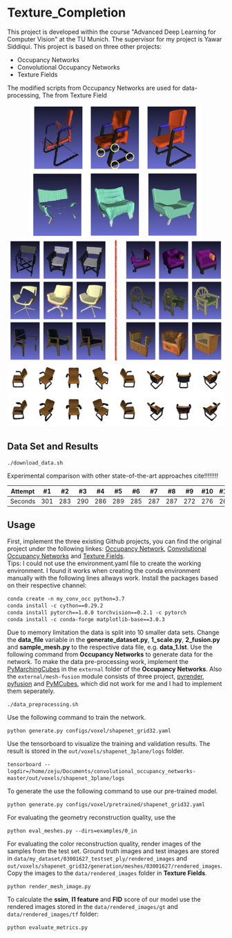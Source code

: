 # Texture_Completion

This project is developed within the course "Advanced Deep Learning for Computer Vision" at the TU Munich. The supervisor for my project is Yawar Siddiqui. This project is based on three other projects:
* Occupancy Networks
* Convolutional Occupancy Networks
* Texture Fields

The modified scripts from Occupancy Networks are used for data-processing, 
The from Texture Field

<div style="text-align: center">
  <img src="pics/comparison.png" width="400">
</div>
<div style="text-align: center">
  <img src="pics/results.png" width="547">
</div>
<div style="text-align: center">
  <img src="pics/rendered_images.png" width="600">
</div>


## Data Set and Results
```
./download_data.sh
```

Experimental comparison with other state-of-the-art approaches cite!!!!!!!!

Attempt | #1 | #2 | #3 | #4 | #5 | #6 | #7 | #8 | #9 | #10 | #11
--- | --- | --- | --- |--- |--- |--- |--- |--- |--- |--- |---
Seconds | 301 | 283 | 290 | 286 | 289 | 285 | 287 | 287 | 272 | 276 | 269

## Usage

First, implement the three existing Github projects, you can find the original project under the following linkes: [Occupancy Network](https://github.com/autonomousvision/occupancy_networks), [Convolutional Occupancy Networks](https://github.com/autonomousvision/convolutional_occupancy_networks) and [Texture Fields](https://github.com/autonomousvision/texture_fields). <br>
Tips: I could not use the environment.yaml file to create the working environment. I found it works when creating the conda environment manually with the following lines allways work. Install the packages based on their respective channel:

```
conda create -n my_conv_occ python=3.7
conda install -c cython==0.29.2
conda install pytorch==1.0.0 torchvision==0.2.1 -c pytorch
conda install -c conda-forge matplotlib-base==3.0.3
```
Due to memory limitation the data is split into 10 smaller data sets. Change the **data_file** variable in the **generate_dataset.py**, **1_scale.py**, **2_fusion.py** and **sample_mesh.py** to the respective data file, e.g. **data_1.lst**. Use the following command from **Occupancy Networks** to generate data for the network. To make the data pre-processing work, implement the [PyMarchingCubes](https://github.com/JustusThies/PyMarchingCubes) in the `external` folder of the **Occupancy Networks**. Also the `external/mesh-fusion` module consists of three project, [pyrender](https://github.com/griegler/pyrender), [pyfusion](https://github.com/griegler/pyfusion) and [PyMCubes](https://github.com/pmneila/PyMCubes), which did not work for me and I had to implement them seperately.

```
./data_preprocessing.sh
```
Use the following command to train the network.
```
python generate.py configs/voxel/shapenet_grid32.yaml
```
Use the tensorboard to visualize the training and validation results. The result is stored in the `out/voxels/shapenet_3plane/logs` folder.
```
tensorboard --logdir=/home/zeju/Documents/convolutional_occupancy_networks-master/out/voxels/shapenet_3plane/logs
```
To generate the use the following command to use our pre-trained model.
```
python generate.py configs/voxel/pretrained/shapenet_grid32.yaml
```
For evaluating the geometry reconstruction quality, use the 
```
python eval_meshes.py --dirs=examples/0_in
```
For evaluating the color reconstruction quality, render images of the samples from the test set. Ground truth images and test images are stored in `data/my_dataset/03001627_testset_ply/rendered_images` and `out/voxels/shapenet_grid32/generation/meshes/03001627/rendered_images`. Copy the images to the `data/rendered_images` folder in **Texture Fields**.
```
python render_mesh_image.py
```

To calculate the **ssim**, **l1 feature** and **FID** score of our model use the rendered images stored in the `data/rendered_images/gt` and `data/rendered_images/tf` folder:
```
python evaluate_metrics.py
```
